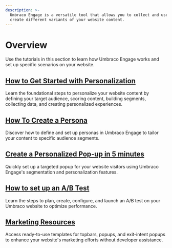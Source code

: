 ```yaml
---
description: >-
  Umbraco Engage is a versatile tool that allows you to collect and use data to
  create different variants of your website content.
---
```


# Overview

Use the tutorials in this section to learn how Umbraco Engage works and set up specific scenarios on your website.

## [How to Get Started with Personalization](how-to-get-started-with-personalization.md)

Learn the foundational steps to personalize your website content by defining your target audience, scoring content, building segments, collecting data, and creating personalized experiences.

## [How To Create a Persona](how-to-create-a-persona.md)

Discover how to define and set up personas in Umbraco Engage to tailor your content to specific audience segments.

## [Create a Personalized Pop-up in 5 minutes](create-a-personalized-popup-in-5-minutes.md)

Quickly set up a targeted popup for your website visitors using Umbraco Engage's segmentation and personalization features.

## [How to set up an A/B Test](set-up-your-first-ab-test.md)

Learn the steps to plan, create, configure, and launch an A/B test on your Umbraco website to optimize performance.

## [Marketing Resources](marketing-resources/)

Access ready-to-use templates for topbars, popups, and exit-intent popups to enhance your website's marketing efforts without developer assistance.
